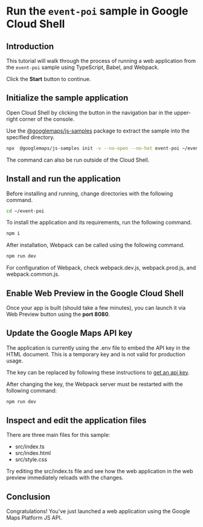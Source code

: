 # Run the `event-poi` sample in Google Cloud Shell

<walkthrough-tutorial-duration duration="10"/>

## Introduction

This tutorial will walk through the process of running a web application from
the `event-poi` sample using TypeScript, Babel, and Webpack.

Click the **Start** button to continue.

## Initialize the sample application

Open Cloud Shell by clicking the
<walkthrough-cloud-shell-icon></walkthrough-cloud-shell-icon> button in the
navigation bar in the upper-right corner of the console.

Use the [@googlemaps/js-samples](https://www.npmjs.com/package/@googlemaps/js-samples) package to 
extract the sample into the specified directory.

```bash
npx  @googlemaps/js-samples init -v --no-open --no-hot event-poi ~/event-poi
```

The command can also be run outside of the Cloud Shell.

## Install and run the application

Before installing and running, change directories with the following command.

```bash
cd ~/event-poi
```

To install the application and its requirements, run the following command.

```bash
npm i
```

After installation, Webpack can be called using the following command.

```bash
npm run dev
```

For configuration of Webpack, check
<walkthrough-editor-open-file filePath="event-poi/webpack.dev.js">webpack.dev.js</walkthrough-editor-open-file>,
<walkthrough-editor-open-file filePath="event-poi/webpack.prod.js">webpack.prod.js</walkthrough-editor-open-file>,
and
<walkthrough-editor-open-file filePath="event-poi/webpack.common.js">webpack.common.js</walkthrough-editor-open-file>.

## Enable Web Preview in the Google Cloud Shell

Once your app is built (should take a few minutes), you can launch it via
<walkthrough-spotlight-pointer target="cloudshell" spotlightId="devshell-web-preview-button">Web
Preview button</walkthrough-spotlight-pointer> using the **port 8080**.

## Update the Google Maps API key

The application is currently using the
<walkthrough-editor-open-file filePath="event-poi/.env">.env</walkthrough-editor-open-file>
file to embed the API key in the HTML document. This is a temporary key and is
not valid for production usage.

The key can be replaced by following these instructions to
[get an api key](https://developers.google.com/maps/documentation/javascript/get-api-key).

After changing the key, the Webpack server must be restarted with the following
command:

```bash
npm run dev
```

## Inspect and edit the application files

There are three main files for this sample:

*   <walkthrough-editor-open-file filePath="event-poi/src/index.ts">src/index.ts</walkthrough-editor-open-file>
*   <walkthrough-editor-open-file filePath="event-poi/src/index.html">src/index.html</walkthrough-editor-open-file>
*   <walkthrough-editor-open-file filePath="event-poi/src/style.css">src/style.css</walkthrough-editor-open-file>

Try editing the <walkthrough-editor-open-file filePath="event-poi/src/index.ts">src/index.ts</walkthrough-editor-open-file> file and see how the web application in the web preview immediately reloads with the changes.

## Conclusion

<walkthrough-conclusion-trophy></walkthrough-conclusion-trophy>

Congratulations! You've just launched a web application using the Google Maps
Platform JS API.

